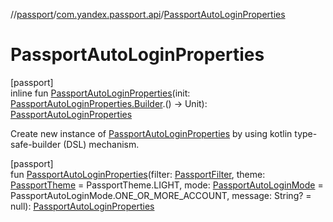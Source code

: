 //[passport](../../index.md)/[com.yandex.passport.api](index.md)/[PassportAutoLoginProperties](-passport-auto-login-properties.md)

# PassportAutoLoginProperties

[passport]\
inline fun [PassportAutoLoginProperties](-passport-auto-login-properties.md)(init: [PassportAutoLoginProperties.Builder](-passport-auto-login-properties/-builder/index.md).() -&gt; Unit): [PassportAutoLoginProperties](-passport-auto-login-properties/index.md)

Create new instance of [PassportAutoLoginProperties](-passport-auto-login-properties/index.md) by using kotlin type-safe-builder (DSL) mechanism.

[passport]\
fun [PassportAutoLoginProperties](-passport-auto-login-properties.md)(filter: [PassportFilter](-passport-filter/index.md), theme: [PassportTheme](-passport-theme/index.md) = PassportTheme.LIGHT, mode: [PassportAutoLoginMode](-passport-auto-login-mode/index.md) = PassportAutoLoginMode.ONE_OR_MORE_ACCOUNT, message: String? = null): [PassportAutoLoginProperties](-passport-auto-login-properties/index.md)
